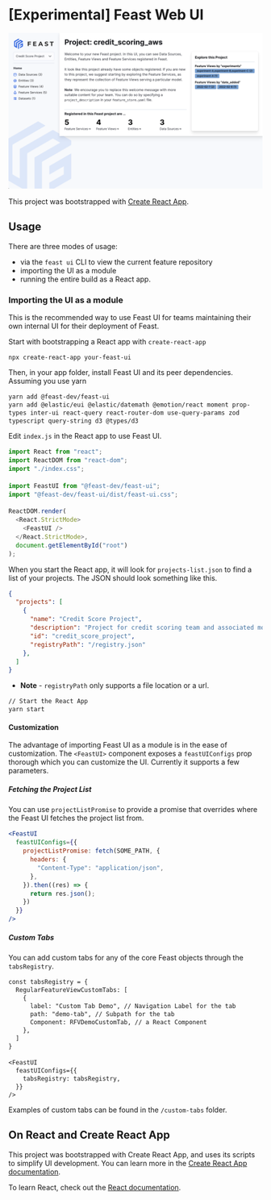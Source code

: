 # [Experimental] Feast Web UI

![Sample UI](https://github.com/feast-dev/feast/blob/master/ui/sample.png)

This project was bootstrapped with [Create React App](https://github.com/facebook/create-react-app).

## Usage

There are three modes of usage: 
- via the `feast ui` CLI to view the current feature repository
- importing the UI as a module
- running the entire build as a React app.

### Importing the UI as a module

This is the recommended way to use Feast UI for teams maintaining their own internal UI for their deployment of Feast.

Start with bootstrapping a React app with `create-react-app`

```
npx create-react-app your-feast-ui
```

Then, in your app folder, install Feast UI and its peer dependencies. Assuming you use yarn

```
yarn add @feast-dev/feast-ui
yarn add @elastic/eui @elastic/datemath @emotion/react moment prop-types inter-ui react-query react-router-dom use-query-params zod typescript query-string d3 @types/d3
```

Edit `index.js` in the React app to use Feast UI.

```js
import React from "react";
import ReactDOM from "react-dom";
import "./index.css";

import FeastUI from "@feast-dev/feast-ui";
import "@feast-dev/feast-ui/dist/feast-ui.css";

ReactDOM.render(
  <React.StrictMode>
    <FeastUI />
  </React.StrictMode>,
  document.getElementById("root")
);
```

When you start the React app, it will look for `projects-list.json` to find a list of your projects. The JSON should look something like this.

```json
{
  "projects": [
    {
      "name": "Credit Score Project",
      "description": "Project for credit scoring team and associated models.",
      "id": "credit_score_project",
      "registryPath": "/registry.json"
    },
  ]
}
```

* **Note** - `registryPath` only supports a file location or a url.

```
// Start the React App
yarn start
```

#### Customization

The advantage of importing Feast UI as a module is in the ease of customization. The `<FeastUI>` component exposes a `feastUIConfigs` prop thorough which you can customize the UI. Currently it supports a few parameters.

##### Fetching the Project List

You can use `projectListPromise` to provide a promise that overrides where the Feast UI fetches the project list from.

```jsx
<FeastUI
  feastUIConfigs={{
    projectListPromise: fetch(SOME_PATH, {
      headers: {
        "Content-Type": "application/json",
      },
    }).then((res) => {
      return res.json();
    })
  }}
/>
```

##### Custom Tabs

You can add custom tabs for any of the core Feast objects through the `tabsRegistry`.

```
const tabsRegistry = {
  RegularFeatureViewCustomTabs: [
    {
      label: "Custom Tab Demo", // Navigation Label for the tab
      path: "demo-tab", // Subpath for the tab
      Component: RFVDemoCustomTab, // a React Component
    },
  ]
}

<FeastUI
  feastUIConfigs={{
    tabsRegistry: tabsRegistry,
  }}
/>
```

Examples of custom tabs can be found in the `/custom-tabs` folder.

## On React and Create React App

This project was bootstrapped with Create React App, and uses its scripts to simplify UI development. You can learn more in the [Create React App documentation](https://facebook.github.io/create-react-app/docs/getting-started).

To learn React, check out the [React documentation](https://reactjs.org/).
